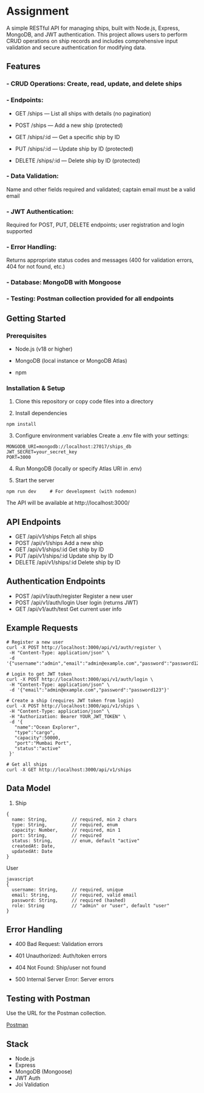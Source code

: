 # Assignment
A simple RESTful API for managing ships, built with Node.js, Express, MongoDB, and JWT authentication. This project allows users to perform CRUD operations on ship records and includes comprehensive input validation and secure authentication for modifying data.

## Features
### - CRUD Operations: Create, read, update, and delete ships

### - Endpoints:

  * GET /ships — List all ships with details (no pagination)
  
  * POST /ships — Add a new ship (protected)
  
  * GET /ships/:id — Get a specific ship by ID
  
  * PUT /ships/:id — Update ship by ID (protected)
  
  * DELETE /ships/:id — Delete ship by ID (protected)

### - Data Validation: 
  Name and other fields required and validated; captain email must be a valid email

### - JWT Authentication: 
  Required for POST, PUT, DELETE endpoints; user registration and login supported

### - Error Handling: 
  Returns appropriate status codes and messages (400 for validation errors, 404 for not found, etc.)

### - Database: MongoDB with Mongoose

### - Testing: Postman collection provided for all endpoints

## Getting Started
### Prerequisites
* Node.js (v18 or higher)

* MongoDB (local instance or MongoDB Atlas)

* npm

### Installation & Setup
1. Clone this repository or copy code files into a directory

2. Install dependencies

```
npm install
```
3. Configure environment variables
Create a .env file with your settings:

```
MONGODB_URI=mongodb://localhost:27017/ships_db
JWT_SECRET=your_secret_key
PORT=3000
```
4. Run MongoDB (locally or specify Atlas URI in .env)

5. Start the server

```
npm run dev     # For development (with nodemon)
```
The API will be available at http://localhost:3000/

## API Endpoints
- GET	/api/v1/ships	Fetch all ships	
- POST	/api/v1/ships	Add a new ship	
- GET	/api/v1/ships/:id	Get ship by ID	
- PUT	/api/v1/ships/:id	Update ship by ID	
- DELETE	/api/v1/ships/:id	Delete ship by ID	

## Authentication Endpoints
- POST	/api/v1/auth/register	Register a new user
- POST	/api/v1/auth/login	User login (returns JWT)
- GET	/api/v1/auth/test	Get current user info

## Example Requests
```
# Register a new user
curl -X POST http://localhost:3000/api/v1/auth/register \
 -H "Content-Type: application/json" \
 -d '{"username":"admin","email":"admin@example.com","password":"password123"}'

# Login to get JWT token
curl -X POST http://localhost:3000/api/v1/auth/login \
 -H "Content-Type: application/json" \
 -d '{"email":"admin@example.com","password":"password123"}'

# Create a ship (requires JWT token from login)
curl -X POST http://localhost:3000/api/v1/ships \
 -H "Content-Type: application/json" \
 -H "Authorization: Bearer YOUR_JWT_TOKEN" \
 -d '{
   "name":"Ocean Explorer",
   "type":"cargo",
   "capacity":50000,
   "port":"Mumbai Port",
   "status":"active"
 }'

# Get all ships
curl -X GET http://localhost:3000/api/v1/ships
```
## Data Model
1. Ship
```   
{
  name: String,         // required, min 2 chars
  type: String,         // required, enum
  capacity: Number,     // required, min 1
  port: String,         // required
  status: String,       // enum, default "active"
  createdAt: Date,
  updatedAt: Date
}
```
User
```
javascript
{
  username: String,     // required, unique
  email: String,        // required, valid email
  password: String,     // required (hashed)
  role: String          // "admin" or "user", default "user"
}
```
## Error Handling
- 400 Bad Request: Validation errors

- 401 Unauthorized: Auth/token errors

- 404 Not Found: Ship/user not found

- 500 Internal Server Error: Server errors
  
## Testing with Postman
Use the URL for the Postman collection.

[Postman](https://web.postman.co/workspace/979e83d3-dd8c-44fa-8c47-37736177b622/collection/27138398-fa1a33fa-51c5-4b9d-a564-8f7d69324fd6?action=share&source=copy-link&creator=27138398)


## Stack
* Node.js
* Express
* MongoDB (Mongoose)
* JWT Auth
* Joi Validation

